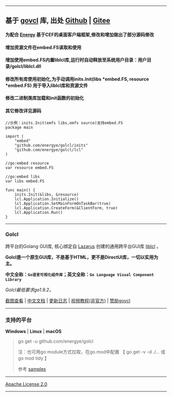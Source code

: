 
----
## 基于 [govcl](https://gitee.com/ying32/govcl/) 库, 出处 [Github](https://github.com/ying32/govcl) | [Gitee](https://gitee.com/ying32/govcl)
#### 为配合 [Energy](https://github.com/energye/energy) 基于CEF的桌面客户端框架,修改和增加做出了部分源码修改
#### 增加资源文件在embed.FS读取和使用
#### 增加使用embed.FS内置liblcl库,运行时自动释放至系统用户目录：用户目录/golcl/liblcl.dll
#### 修改所有库使用初始化,为手动调用inits.Init(libs *embed.FS, resource *embed.FS) 用于导入liblcl库和资源文件
#### 修改二进制类库加载和init函数的初始化
#### 其它修改详见源码

```golang
//示例：inits.Init(emfs libs,emfs source)支持embed.FS
package main

import (
	"embed"
	"github.com/energye/golcl/inits"
	"github.com/energye/golcl/lcl"
)

//go:embed resource
var resource embed.FS

//go:embed libs
var libs embed.FS

func main() {
	inits.Init(&libs, &resource)
	lcl.Application.Initialize()
	lcl.Application.SetMainFormOnTaskBar(true)
	lcl.Application.CreateForm(&ClientForm, true)
	lcl.Application.Run()
}
```

----

### Golcl

跨平台的Golang GUI库, 核心绑定自 [Lazarus](https://www.lazarus-ide.org/) 创建的通用跨平台GUI库 [liblcl](https://github.com/energye/liblcl) 。

**Golcl是一个原生GUI库，不是基于HTML，更不是DirectUI库，一切以实用为主。**

**中文全称：`Go语言可视化组件库`；英文全称：`Go Language Visual Component Library`**

*Golcl最低要求go1.9.2。*

[截图查看](https://z-kit.cc/screenshot.html) |
[中文文档](https://gitee.com/ying32/golcl/wikis/pages) |
[更新日志](https://z-kit.cc/changelog.html) |
[视频教程(非官方)](https://video.0-w.cc/videos/1) |
[赞助govcl](https://z-kit.cc/sponsor.html)

----

### 支持的平台
**Windows** | **Linux** | **macOS**

> go get -u github.com/energye/golcl
>
> 注：也可用go module方式拉取，在go.mod中配置 【 go get -v -d ./... 或 go mod tidy 】
> 
> 参考 [samples](https://github.com/energye/golcl/tree/main/samples)
----
[Apache License 2.0](https://github.com/ying32/govcl/blob/master/LICENSE)

---